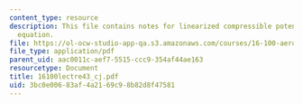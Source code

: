 ```yaml
---
content_type: resource
description: This file contains notes for linearized compressible potential flow governing
  equation.
file: https://ol-ocw-studio-app-qa.s3.amazonaws.com/courses/16-100-aerodynamics-fall-2005/3bc0e00683af4a2169c98b82d8f47581_16100lectre43_cj.pdf
file_type: application/pdf
parent_uid: aac0011c-aef7-5515-ccc9-354af44ae163
resourcetype: Document
title: 16100lectre43_cj.pdf
uid: 3bc0e006-83af-4a21-69c9-8b82d8f47581
---
```

